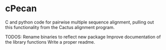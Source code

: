 # cPecan
C and python code for pairwise multiple sequence alignment, pulling out this functionality from the Cactus alignment program.

TODOS:
 Rename binaries to reflect new package
 Improve documentation of the library functions
 Write a proper readme.
